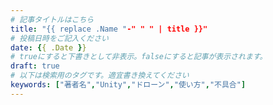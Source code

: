 ```yaml
---
# 記事タイトルはこちら
title: "{{ replace .Name "-" " " | title }}"
# 投稿日時をご記入ください
date: {{ .Date }}
# trueにすると下書きとして非表示。falseにすると記事が表示されます。
draft: true
# 以下は検索用のタグです。適宜書き換えてください
keywords: ["著者名","Unity","ドローン","使い方","不具合"]
---
```

